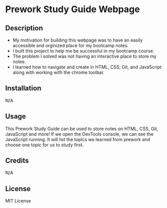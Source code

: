 # Prework Study Guide Webpage 

## Description

- My motivation for building this webpage was to have an easily accessible and orginized place for my bootcamp notes.
- I built this project to help me be successful in my bootcamp course.
- The problem I solved was not having an interactive place to store my notes.
- I learned how to navigate and create in HTML, CSS, Git, and JavaScript along with working with the chrome toolbar.

## Installation

N/A

## Usage

This Prework Study Guide can be used to store notes on HTML, CSS, Git, JavaScript and more! If we open the DevTools console, we can see the JavaScript running. It will list the topics we learned from prework and choose one topic for us to study first.

## Credits

N/A

## License

MIT License
